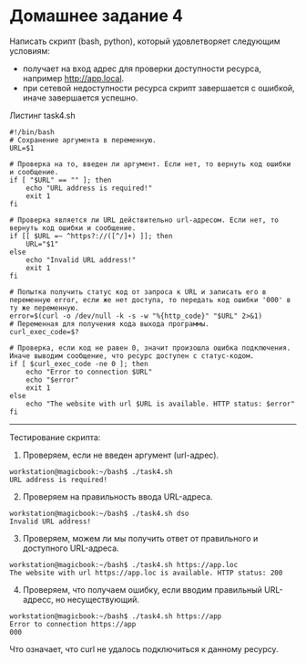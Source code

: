 # Домашнее задание 4
Написать скрипт (bash, python), который удовлетворяет следующим условиям:
- получает на вход адрес для проверки доступности ресурса, например 
http://app.local.
- при сетевой недоступности ресурса скрипт завершается с ошибкой, иначе 
завершается успешно.

Листинг task4.sh
```
#!/bin/bash
# Сохранение аргумента в переменную.
URL=$1

# Проверка на то, введен ли аргумент. Если нет, то вернуть код ошибки и сообщение.
if [ "$URL" == "" ]; then
    echo "URL address is required!"
    exit 1
fi

# Проверка является ли URL действительно url-адресом. Если нет, то вернуть код ошибки и сообщение.
if [[ $URL =~ ^https?://([^/]+) ]]; then
    URL="$1"
else
    echo "Invalid URL address!"
    exit 1
fi

# Попытка получить статус код от запроса к URL и записать его в переменную error, если же нет доступа, то передать код ошибки '000' в ту же переменную.
error=$(curl -o /dev/null -k -s -w "%{http_code}" "$URL" 2>&1)
# Переменная для получения кода выхода программы.
curl_exec_code=$?

# Проверка, если код не равен 0, значит произошла ошибка подключения. Иначе выводим сообщение, что ресурс доступен с статус-кодом.
if [ $curl_exec_code -ne 0 ]; then
    echo "Error to connection $URL"
    echo "$error"
    exit 1
else 
    echo "The website with url $URL is available. HTTP status: $error"
fi

```
---
Тестирование скрипта:
1. Проверяем, если не введен аргумент (url-адрес).
```
workstation@magicbook:~/bash$ ./task4.sh
URL address is required!
```
2. Проверяем на правильность ввода URL-адреса.
```
workstation@magicbook:~/bash$ ./task4.sh dso
Invalid URL address!
```
3. Проверяем, можем ли мы получить ответ от правильного и доступного URL-адреса.
```
workstation@magicbook:~/bash$ ./task4.sh https://app.loc
The website with url https://app.loc is available. HTTP status: 200
```
4. Проверяем, что получаем ошибку, если вводим правильный URL-адресс, но несуществующий.
```
workstation@magicbook:~/bash$ ./task4.sh https://app
Error to connection https://app
000
```
Что означает, что curl не удалось подключиться к данному ресурсу.